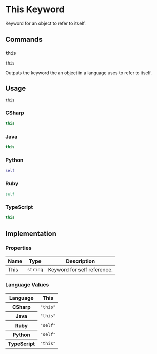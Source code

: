 # This Keyword

Keyword for an object to refer to itself.

## Commands

### `this`

`this`

Outputs the keyword the an object in a language uses to refer to itself.

## Usage

```
this
```

### CSharp

```csharp
this
```

### Java

```java
this
```

### Python

```python
self
```

### Ruby

```ruby
self
```

### TypeScript

```typescript
this
```

## Implementation

### Properties

<table>
    <thead>
        <th>Name</th>
        <th>Type</th>
        <th>Description</th>
    </thead>
    <tbody>
        <tr>
            <td>This</td>
            <td><code>string</code></td>
            <td>Keyword for self reference.</td>
        </tr>
    </tbody>
</table>

### Language Values

<table>
    <thead>
        <th>Language</th>
        <th>This</th>
    </thead>
    <tbody>
        <tr>
            <th>CSharp</th>
            <td><code>"this"</code></td>
        </tr>
        <tr>
            <th>Java</th>
            <td><code>"this"</code></td>
        </tr>
        <tr>
            <th>Ruby</th>
            <td><code>"self"</code></td>
        </tr>
        <tr>
            <th>Python</th>
            <td><code>"self"</code></td>
        </tr>
        <tr>
            <th>TypeScript</th>
            <td><code>"this"</code></td>
        </tr>
    </tbody>
</table>
